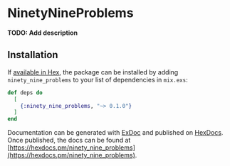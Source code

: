 # NinetyNineProblems

**TODO: Add description**

## Installation

If [available in Hex](https://hex.pm/docs/publish), the package can be installed
by adding `ninety_nine_problems` to your list of dependencies in `mix.exs`:

```elixir
def deps do
  [
    {:ninety_nine_problems, "~> 0.1.0"}
  ]
end
```

Documentation can be generated with [ExDoc](https://github.com/elixir-lang/ex_doc)
and published on [HexDocs](https://hexdocs.pm). Once published, the docs can
be found at [https://hexdocs.pm/ninety_nine_problems](https://hexdocs.pm/ninety_nine_problems).


